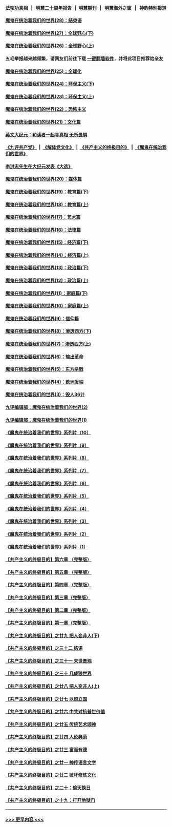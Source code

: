 #### [法轮功真相](https://github.com/gfw-breaker/truth/blob/master/README.md?t=0) &nbsp;&nbsp;|&nbsp;&nbsp; [明慧二十周年报告](https://github.com/gfw-breaker/mh-reports/blob/master/README.md?t=0) &nbsp;&nbsp;|&nbsp;&nbsp;[明慧期刊](https://github.com/gfw-breaker/mh-qikan) &nbsp;&nbsp;|&nbsp;&nbsp; [明慧海外之窗](https://github.com/gfw-breaker/mh-news/blob/master/README.md?t=0) &nbsp;&nbsp;|&nbsp;&nbsp; [神韵特别报道](https://github.com/gfw-breaker/mh-news/blob/master/shenyun.md?t=0)
#### [魔鬼在统治着我们的世界(28)：结束语](../pages/nsc422/n10936246.md?t=07100801) 
#### [魔鬼在统治着我们的世界(27)：全球野心(下)](../pages/nsc422/n10928319.md?t=07100801) 
#### [魔鬼在统治着我们的世界(26)：全球野心(上)](../pages/nsc422/n10900318.md?t=07100801) 
#### 五毛举报越来越频繁，请网友们前往下载 [一键翻墙软件](https://github.com/gfw-breaker/ssr-accounts)，并将此项目推荐给亲友
#### [魔鬼在统治着我们的世界(25)：全球化](../pages/nsc422/n10788205.md?t=07100801) 
#### [魔鬼在统治着我们的世界(24)：环保主义(下)](../pages/nsc422/n10695307.md?t=07100801) 
#### [魔鬼在统治着我们的世界(23)：环保主义(上)](../pages/nsc422/n10688613.md?t=07100801) 
#### [魔鬼在统治着我们的世界(22)：恐怖主义](../pages/nsc422/n10614727.md?t=07100801) 
#### [魔鬼在统治着我们的世界(21)：文化篇](../pages/nsc422/n10597706.md?t=07100801) 
#### [英文大纪元：和读者一起寻真相 无所畏惧](../pages/nsc422/n12542027.md?t=07100801) 
#### [《九评共产党》](https://github.com/begood0513/9ping.md/blob/master/README.md) &nbsp;|&nbsp; [《解体党文化》](../../../../jtdwh.md/blob/master/README.md)  &nbsp;|&nbsp; [《共产主义的终极目的》](../../../../gczydzjmd.md/blob/master/README.md) &nbsp;|&nbsp; [《魔鬼在统治我们的世界》](../../../../mgztzwmdsj.md/blob/master/README.md) 
#### [李洪志先生在大纪元发表《大选》](../pages/nsc422/n12534746.md?t=07100801) 
#### [魔鬼在统治着我们的世界(20)：媒体篇](../pages/nsc422/n10586579.md?t=07100801) 
#### [魔鬼在统治着我们的世界(19)：教育篇(下)](../pages/nsc422/n10564808.md?t=07100801) 
#### [魔鬼在统治着我们的世界(18)：教育篇(上)](../pages/nsc422/n10526970.md?t=07100801) 
#### [魔鬼在统治着我们的世界(17)：艺术篇](../pages/nsc422/n10499093.md?t=07100801) 
#### [魔鬼在统治着我们的世界(16)：法律篇](../pages/nsc422/n10485969.md?t=07100801) 
#### [魔鬼在统治着我们的世界(15)：经济篇(下)](../pages/nsc422/n10469975.md?t=07100801) 
#### [魔鬼在统治着我们的世界(14)：经济篇(上)](../pages/nsc422/n10457370.md?t=07100801) 
#### [魔鬼在统治着我们的世界(13)：政治篇(下)](../pages/nsc422/n10448270.md?t=07100801) 
#### [魔鬼在统治着我们的世界(12)：政治篇(上)](../pages/nsc422/n10444576.md?t=07100801) 
#### [魔鬼在统治着我们的世界(11)：家庭篇(下)](../pages/nsc422/n10440961.md?t=07100801) 
#### [魔鬼在统治着我们的世界(10)：家庭篇(上)](../pages/nsc422/n10435448.md?t=07100801) 
#### [魔鬼在统治着我们的世界(9)：信仰篇](../pages/nsc422/n10432159.md?t=07100801) 
#### [魔鬼在统治着我们的世界(8)：渗透西方(下)](../pages/nsc422/n10429603.md?t=07100801) 
#### [魔鬼在统治着我们的世界(7)：渗透西方(上)](../pages/nsc422/n10426013.md?t=07100801) 
#### [魔鬼在统治着我们的世界(6)：输出革命](../pages/nsc422/n10421536.md?t=07100801) 
#### [魔鬼在统治着我们的世界(5)：东方杀戮](../pages/nsc422/n10417707.md?t=07100801) 
#### [魔鬼在统治着我们的世界(4)：欧洲发端](../pages/nsc422/n10414890.md?t=07100801) 
#### [魔鬼在统治着我们的世界(3)：毁人36计](../pages/nsc422/n10411583.md?t=07100801) 
#### [九评编辑部：魔鬼在统治着我们的世界(2)](../pages/nsc422/n10410036.md?t=07100801) 
#### [九评编辑部：魔鬼在统治着我们的世界(1)](../pages/nsc422/n10406825.md?t=07100801) 
#### [《魔鬼在统治着我们的世界》系列片（10）](../pages/nsc422/n12292670.md?t=07100801) 
#### [《魔鬼在统治着我们的世界》系列片（9）](../pages/nsc422/n12290859.md?t=07100801) 
#### [《魔鬼在统治着我们的世界》系列片（8）](../pages/nsc422/n12287445.md?t=07100801) 
#### [《魔鬼在统治着我们的世界》系列片（7）](../pages/nsc422/n12283425.md?t=07100801) 
#### [《魔鬼在统治着我们的世界》系列片（6）](../pages/nsc422/n12282314.md?t=07100801) 
#### [《魔鬼在统治着我们的世界》系列片（5）](../pages/nsc422/n12281419.md?t=07100801) 
#### [《魔鬼在统治着我们的世界》系列片（4）](../pages/nsc422/n12274024.md?t=07100801) 
#### [《魔鬼在统治着我们的世界》系列片（3）](../pages/nsc422/n12271322.md?t=07100801) 
#### [《魔鬼在统治着我们的世界》系列片（2）](../pages/nsc422/n12269049.md?t=07100801) 
#### [《魔鬼在统治着我们的世界》系列片（1）](../pages/nsc422/n12267575.md?t=07100801) 
#### [【共产主义的终极目的】第六章 （完整版）](../pages/nsc422/n11428913.md?t=07100801) 
#### [【共产主义的终极目的】第五章 （完整版）](../pages/nsc422/n11428912.md?t=07100801) 
#### [【共产主义的终极目的】第四章 （完整版）](../pages/nsc422/n11428907.md?t=07100801) 
#### [【共产主义的终极目的】第三章（完整版）](../pages/nsc422/n11428848.md?t=07100801) 
#### [【共产主义的终极目的】第二章（完整版）](../pages/nsc422/n11428831.md?t=07100801) 
#### [【共产主义的终极目的】第一章（完整版）](../pages/nsc422/n11417651.md?t=07100801) 
#### [【共产主义的终极目的】之廿九 把人变非人(下)](../pages/nsc422/n11344140.md?t=07100801) 
#### [【共产主义的终极目的】之三十二 结语](../pages/nsc422/n11360535.md?t=07100801) 
#### [【共产主义的终极目的】之三十一 末世景观](../pages/nsc422/n11351129.md?t=07100801) 
#### [【共产主义的终极目的】之三十 几成狼世界](../pages/nsc422/n11348280.md?t=07100801) 
#### [【共产主义的终极目的】之廿八 把人变非人(上)](../pages/nsc422/n11340492.md?t=07100801) 
#### [【共产主义的终极目的】之廿七 以恨立国](../pages/nsc422/n11336944.md?t=07100801) 
#### [【共产主义的终极目的】之廿六 中共对抗普世价值](../pages/nsc422/n11324785.md?t=07100801) 
#### [【共产主义的终极目的】之廿五 传统艺术颂神](../pages/nsc422/n11296396.md?t=07100801) 
#### [【共产主义的终极目的】之廿四 人伦典范](../pages/nsc422/n11296397.md?t=07100801) 
#### [【共产主义的终极目的】之廿三 富而有德](../pages/nsc422/n11283598.md?t=07100801) 
#### [【共产主义的终极目的】之廿一 神传语言文字](../pages/nsc422/n11263265.md?t=07100801) 
#### [【共产主义的终极目的】之廿二 破坏修炼文化](../pages/nsc422/n11245728.md?t=07100801) 
#### [【共产主义的终极目的】之二十：偷天换日](../pages/nsc422/n11238846.md?t=07100801) 
#### [【共产主义的终极目的】之十九：打开地狱门](../pages/nsc422/n11206376.md?t=07100801) 

----
#### [ >>> 更早内容 <<< ](../indexes/nsc422-earlier.md)
